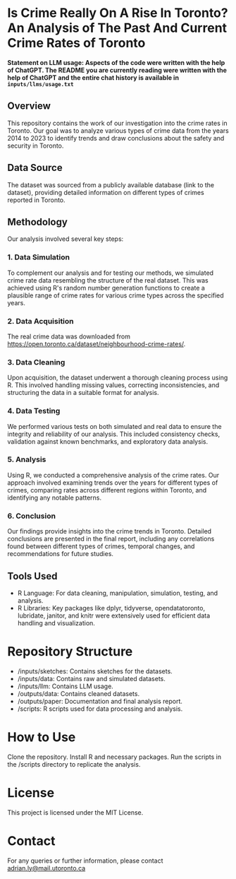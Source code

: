 # Is Crime Really On A Rise In Toronto? An Analysis of The Past And Current Crime Rates of Toronto

**Statement on LLM usage: Aspects of the code were written with the help of ChatGPT. The README you are currently reading were written with the help of ChatGPT and the entire chat history is available in `inputs/llms/usage.txt`**

## Overview
This repository contains the work of our investigation into the crime rates in Toronto. Our goal was to analyze various types of crime data from the years 2014 to 2023 to identify trends and draw conclusions about the safety and security in Toronto.

## Data Source
The dataset was sourced from a publicly available database (link to the dataset), providing detailed information on different types of crimes reported in Toronto.

## Methodology
Our analysis involved several key steps:

### 1. Data Simulation
To complement our analysis and for testing our methods, we simulated crime rate data resembling the structure of the real dataset. This was achieved using R's random number generation functions to create a plausible range of crime rates for various crime types across the specified years.

### 2. Data Acquisition
The real crime data was downloaded from https://open.toronto.ca/dataset/neighbourhood-crime-rates/.

### 3. Data Cleaning
Upon acquisition, the dataset underwent a thorough cleaning process using R. This involved handling missing values, correcting inconsistencies, and structuring the data in a suitable format for analysis.
### 4. Data Testing
We performed various tests on both simulated and real data to ensure the integrity and reliability of our analysis. This included consistency checks, validation against known benchmarks, and exploratory data analysis.
### 5. Analysis
Using R, we conducted a comprehensive analysis of the crime rates. Our approach involved examining trends over the years for different types of crimes, comparing rates across different regions within Toronto, and identifying any notable patterns.
### 6. Conclusion
Our findings provide insights into the crime trends in Toronto. Detailed conclusions are presented in the final report, including any correlations found between different types of crimes, temporal changes, and recommendations for future studies.
## Tools Used
* R Language: For data cleaning, manipulation, simulation, testing, and analysis.
* R Libraries: Key packages like dplyr, tidyverse, opendatatoronto, lubridate, janitor, and knitr were extensively used for efficient data handling and visualization.
# Repository Structure
* /inputs/sketches: Contains sketches for the datasets.
* /inputs/data: Contains raw and simulated datasets.
* /inputs/llm: Contains LLM usage.
* /outputs/data: Contains cleaned datasets.
* /outputs/paper: Documentation and final analysis report.
* /scripts: R scripts used for data processing and analysis.

# How to Use
Clone the repository.
Install R and necessary packages.
Run the scripts in the /scripts directory to replicate the analysis.

# License
This project is licensed under the MIT License.

# Contact
For any queries or further information, please contact adrian.ly@mail.utoronto.ca

